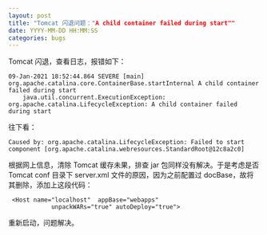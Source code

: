 ```yaml
---
layout: post
title: "Tomcat 闪退问题："A child container failed during start""
date: YYYY-MM-DD HH:MM:SS
categories: bugs
---
```


Tomcat 闪退，查看日志，报错如下：

```
09-Jan-2021 18:52:44.864 SEVERE [main] org.apache.catalina.core.ContainerBase.startInternal A child container failed during start
	java.util.concurrent.ExecutionException: org.apache.catalina.LifecycleException: A child container failed during start
```

往下看：

```
Caused by: org.apache.catalina.LifecycleException: Failed to start component [org.apache.catalina.webresources.StandardRoot@12c8a2c0]
```

根据网上信息，清除 Tomcat 缓存未果，排查 jar 包同样没有解决。于是考虑是否 Tomcat conf 目录下 server.xml 文件的原因，因为之前配置过 docBase，故将其删除，添加上这段代码：

```
 <Host name="localhost"  appBase="webapps"
            unpackWARs="true" autoDeploy="true">
```

重新启动，问题解决。